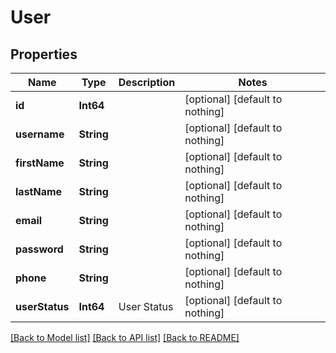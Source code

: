 # User

## Properties
Name | Type | Description | Notes
------------ | ------------- | ------------- | -------------
**id** | **Int64** |  | [optional] [default to nothing]
**username** | **String** |  | [optional] [default to nothing]
**firstName** | **String** |  | [optional] [default to nothing]
**lastName** | **String** |  | [optional] [default to nothing]
**email** | **String** |  | [optional] [default to nothing]
**password** | **String** |  | [optional] [default to nothing]
**phone** | **String** |  | [optional] [default to nothing]
**userStatus** | **Int64** | User Status | [optional] [default to nothing]

[[Back to Model list]](../README.md#documentation-for-models) [[Back to API list]](../README.md#documentation-for-api-endpoints) [[Back to README]](../README.md)


